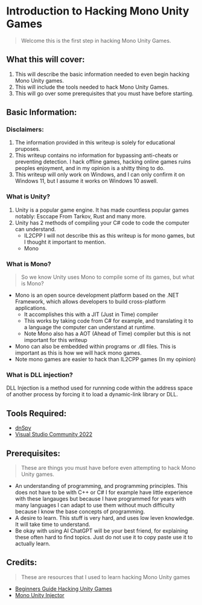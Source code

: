 # Introduction to Hacking Mono Unity Games
> Welcome this is the first step in hacking Mono Unity Games.

## What this will cover:
1. This will describe the basic information needed to even begin hacking Mono Unity games.
2. This will include the tools needed to hack Mono Unity Games.
3. This will go over some prerequisites that you must have before starting.

## Basic Information:
### Disclaimers:
1. The information provided in this writeup is solely for educational pruposes.
2. This writeup contains no information for bypassing anti-cheats or preventing detection. I hack offline games, hacking online games ruins peoples enjoyment, and in my opinion is a shitty thing to do.
3. This writeup will only work on Windows, and I can only confirm it on Windows 11, but I assume it works on Windows 10 aswell.

### What is Unity?
1. Unity is a popular game engine. It has made countless popular games notably: Esccape From Tarkov, Rust and many more.
2. Unity has 2 methods of compiling your C# code to code the computer can understand.
    - IL2CPP I will not describe this as this writeup is for mono games, but I thought it important to mention.
    - Mono

### What is Mono?
> So we know Unity uses Mono to compile some of its games, but what is Mono?
- Mono is an open source development platform based on the .NET Framework, which allows developers to build cross-platform applications.
    - It accomplishes this with a JIT (Just in Time) compiler
    - This works by taking code from C# for example, and translating it to a language the computer can understand at runtime.
    - Note Mono also has a AOT (Ahead of Time) compiler but this is not important for this writeup
- Mono can also be embedded within programs or .dll files. This is important as this is how we will hack mono games.
- Note mono games are easier to hack than IL2CPP games (In my opinion)

### What is DLL injection?
DLL Injection is a method used for runnning code within the address space of another process by forcing it to load a dynamic-link library or DLL.

## Tools Required:
- [dnSpy](https://github.com/dnSpyEx/dnSpy)
- [Visual Studio Community 2022](https://visualstudio.microsoft.com/vs/)

## Prerequisites:
> These are things you must have before even attempting to hack Mono Unity games.
- An understanding of programming, and programming principles. This does not have to be with C++ or C# I for example have little experience with these langauges but because I have programmed for years with many languages I can adapt to use them without much difficulty because I know the base concepts of programming.
- A desire to learn. This stuff is very hard, and uses low leven knowledge. It will take time to understand.
- Be okay with using AI ChatGPT will be your best friend, for explaining these often hard to find topics. Just do not use it to copy paste use it to actually learn.

## Credits:
> These are resources that I used to learn hacking Mono Unity games
- [Beginners Guide Hacking Unity Games](https://www.unknowncheats.me/forum/general-programming-and-reversing/285864-beginners-guide-hacking-unity-games.html)
- [Mono Unity Injector](https://www.unknowncheats.me/forum/unity/268053-mono-unity-injector.html)